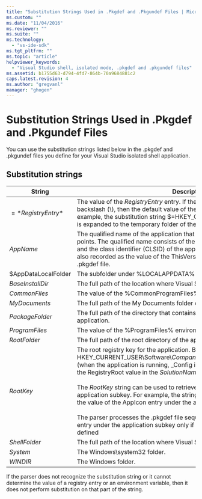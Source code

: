 ```yaml
---
title: "Substitution Strings Used in .Pkgdef and .Pkgundef Files | Microsoft Docs"
ms.custom: ""
ms.date: "11/04/2016"
ms.reviewer: ""
ms.suite: ""
ms.technology: 
  - "vs-ide-sdk"
ms.tgt_pltfrm: ""
ms.topic: "article"
helpviewer_keywords: 
  - "Visual Studio shell, isolated mode, .pkgdef and .pkgundef files"
ms.assetid: b1755d63-d794-4fd7-864b-70a9684881c2
caps.latest.revision: 4
ms.author: "gregvanl"
manager: "ghogen"
---
```

# Substitution Strings Used in .Pkgdef and .Pkgundef Files
You can use the substitution strings listed below in the .pkgdef and .pkgundef files you define for your Visual Studio isolated shell application.  
  
## Substitution strings  
  
|String|Description|  
|------------|-----------------|  
|$=*RegistryEntry*$|The value of the *RegistryEntry* entry. If the registry entry string ends in a backslash (\\), then the default value of the registry subkey is used. For example, the substitution string $=HKEY_CURRENT_USER\Environment\TEMP$ is expanded to the temporary folder of the current user.|  
|$AppName$|The qualified name of the application that is passed to the AppEnv.dll entry points. The qualified name consists of the application name, an underscore, and the class identifier (CLSID) of the application automation object, which is also recorded as the value of the ThisVersionDTECLSID setting in the project .pkgdef file.|  
|$AppDataLocalFolder|The subfolder under %LOCALAPPDATA% for this application.|  
|$BaseInstallDir$|The full path of the location where Visual Studio was installed.|  
|$CommonFiles$|The value of the %CommonProgramFiles% environment variable.|  
|$MyDocuments$|The full path of the My Documents folder of the current user.|  
|$PackageFolder$|The full path of the directory that contains the package assembly files for the application.|  
|$ProgramFiles$|The value of the %ProgramFiles% environment variable.|  
|$RootFolder$|The full path of the root directory of the application.|  
|$RootKey$|The root registry key for the application. By default the root is in HKEY_CURRENT_USER\Software\\*CompanyName*\\*ProjectName*\\*VersionNumber* (when the application is running, _Config is appended to this key). It is set by the RegistryRoot value in the *SolutionName*.pkgdef file.<br /><br /> The $RootKey$ string can be used to retrieve a registry value under the application subkey. For example, the string "$=$RootKey$\AppIcon$" will return the value of the AppIcon entry under the application root subkey.<br /><br /> The parser processes the .pkgdef file sequentially, and can access a registry entry under the application subkey only if the entry has been previously defined|  
|$ShellFolder$|The full path of the location where Visual Studio was installed.|  
|$System$|The Windows\system32 folder.|  
|$WINDIR$|The Windows folder.|  
  
 If the parser does not recognize the substitution string or it cannot determine the value of a registry entry or an environment variable, then it does not perform substitution on that part of the string.